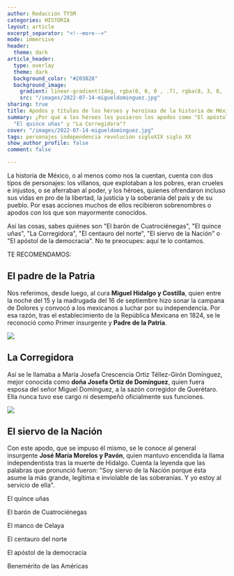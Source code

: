 ```yaml
---
author: Redacción TYSM
categories: HISTORIA
layout: article
excerpt_separator: "<!--more-->"
mode: immersive
header:
  theme: dark
article_header:
  type: overlay
  theme: dark
  background_color: "#203028"
  background_image:
    gradient: linear-gradient(1deg, rgba(0, 0, 0 , .7), rgba(8, 3, 8, .9))
    src: "/images/2022-07-14-migueldominguez.jpg"
sharing: true
title: Apodos y títulos de los héroes y heroínas de la historia de México
summary: ¿Por qué a los héroes les pusieron los apodos como "El apóstol de la democracia",
  "El quince uñas" y "La Corregidora"?
cover: "/images/2022-07-14-migueldominguez.jpg"
tags: personajes independencia revolución sigloXIX siglo XX
show_author_profile: false
comment: false

---
```

La historia de México, o al menos como nos la cuentan, cuenta con dos tipos de personajes: los villanos, que explotaban a los pobres, eran crueles e injustos, o se aferraban al poder, y los héroes, quienes ofrendaron incluso sus vidas en pro de la libertad, la justicia y la soberanía del país y de su pueblo. Por esas acciones muchos de ellos recibieron sobrenombres o apodos con los que son mayormente conocidos.

Así las cosas, sabes quiénes son "El barón de Cuatrociénegas", "El quince uñas", "La Corregidora", "El centauro del norte", "El siervo de la Nación" o "El apóstol de la democracia". No te preocupes: aquí te lo contamos.

TE RECOMENDAMOS:

## El padre de la Patria

Nos referimos, desde luego, al cura **Miguel Hidalgo y Costilla**, quien entre la noche del 15 y la madrugada del 16 de septiembre hizo sonar la campana de Dolores y convocó a los mexicanos a luchar por su independencia. Por esa razón, tras el establecimiento de la República Mexicana en 1824, se le reconoció como Primer insurgente y **Padre de la Patria**.

![](https://upload.wikimedia.org/wikipedia/commons/a/ad/General%C3%ADsimo_Miguel_Hidalgo_y_Costilla.png)

## La Corregidora

Así se le llamaba a María Josefa Crescencia Ortiz Téllez-Girón Domínguez, mejor conocida como **doña Josefa Ortiz de Domínguez**, quien fuera esposa del señor Miguel Domínguez, a la sazón corregidor de Querétaro. Ella nunca tuvo ese cargo ni desempeñó oficialmente sus funciones.

![](https://upload.wikimedia.org/wikipedia/commons/thumb/1/12/Josefa_Ortiz%2C_%C3%B3leo_sobre_tela.jpg/757px-Josefa_Ortiz%2C_%C3%B3leo_sobre_tela.jpg)

## El siervo de la Nación

Con este apodo, que se impuso él mismo, se le conoce al general insurgente **José María Morelos y Pavón**, quien mantuvo encendida la llama independentista tras la muerte de Hidalgo. Cuenta la leyenda que las palabras que pronunció fueron: "Soy siervo de la Nación porque ésta asume la más grande, legítima e inviolable de las soberanías. Y yo estoy al servicio de ella".

El quince uñas

El barón de Cuatrociénegas

El manco de Celaya

El centauro del norte

El apóstol de la democracia

Benemérito de las Américas